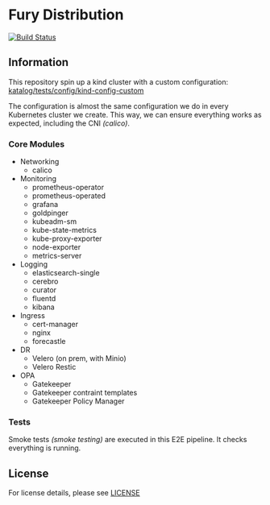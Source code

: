# Fury Distribution

[![Build Status](http://ci.sighup.io/api/badges/sighupio/fury-distribution/status.svg?ref=refs/tags/v1.6.0)](http://ci.sighup.io/sighupio/fury-distribution)

## Information

This repository spin up a kind cluster with a custom configuration:
[katalog/tests/config/kind-config-custom](katalog/tests/config/kind-config-custom)

The configuration is almost the same configuration we do in every Kubernetes cluster we create.
This way, we can ensure everything works as expected, including the CNI *(calico)*.

### Core Modules

- Networking
  - calico
- Monitoring
  - prometheus-operator
  - prometheus-operated
  - grafana
  - goldpinger
  - kubeadm-sm
  - kube-state-metrics
  - kube-proxy-exporter
  - node-exporter
  - metrics-server
- Logging
  - elasticsearch-single
  - cerebro
  - curator
  - fluentd
  - kibana
- Ingress
  - cert-manager
  - nginx
  - forecastle
- DR
  - Velero (on prem, with Minio)
  - Velero Restic
- OPA
  - Gatekeeper
  - Gatekeeper contraint templates
  - Gatekeeper Policy Manager

### Tests

Smoke tests *(smoke testing)* are executed in this E2E pipeline. It checks everything is running.

## License

For license details, please see [LICENSE](LICENSE)
